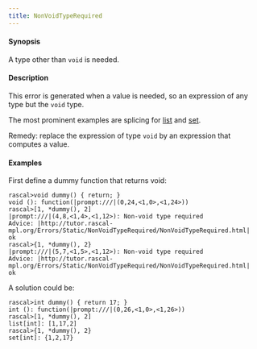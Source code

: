 ```yaml
---
title: NonVoidTypeRequired
---
```


#### Synopsis

A type other than `void` is needed.

#### Description

This error is generated when a value is needed, so an expression of any type but the `void` type.

The most prominent examples are splicing for 
[list](../../../../Rascal/Expressions/Values/List/Splice/index.md) and [set](../../../../Rascal/Expressions/Values/Set/Splice/index.md).

Remedy: replace the expression of type `void` by an expression that computes a value.

#### Examples

First define a dummy function that returns void:

```rascal-shell ,error
rascal>void dummy() { return; }
void (): function(|prompt:///|(0,24,<1,0>,<1,24>))
rascal>[1, *dummy(), 2]
|prompt:///|(4,8,<1,4>,<1,12>): Non-void type required
Advice: |http://tutor.rascal-mpl.org/Errors/Static/NonVoidTypeRequired/NonVoidTypeRequired.html|
ok
rascal>{1, *dummy(), 2}
|prompt:///|(5,7,<1,5>,<1,12>): Non-void type required
Advice: |http://tutor.rascal-mpl.org/Errors/Static/NonVoidTypeRequired/NonVoidTypeRequired.html|
ok
```
A solution could be:


```rascal-shell 
rascal>int dummy() { return 17; }
int (): function(|prompt:///|(0,26,<1,0>,<1,26>))
rascal>[1, *dummy(), 2]
list[int]: [1,17,2]
rascal>{1, *dummy(), 2}
set[int]: {1,2,17}
```


